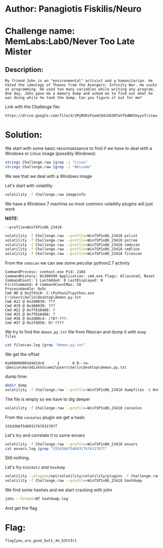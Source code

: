 # Author: Panagiotis Fiskilis/Neuro

# Challenge name: MemLabs:Lab0/Never Too Late Mister

## Description: ##

```
My friend John is an "environmental" activist and a humanitarian. He hated the ideology of Thanos from the Avengers: Infinity War. He sucks at programming. He used too many variables while writing any program. One day, John gave me a memory dump and asked me to find out what he was doing while he took the dump. Can you figure it out for me?
```

Link with the Challenge file:

```
https://drive.google.com/file/d/1MjMGRiPzweCOdikO3DTaVfbdBK5kyynT/view
```

# Solution:

We start with some basic reconnaissance to find if we have to deal with a Windows or Linux image (possibly Windows):

```bash
strings Challenge.raw |grep -i "Linux"
strings Challenge.raw |grep -i "Welcome"
```
We see that we deal with a Windows image

Let's start with volatility

```bash
volatility -f Challenge.raw imageinfo
```
We have a Windows 7 machine so most common volatility plugins will just work

**NOTE:**

```--profile=Win7SP1x86_23418```

```bash
volatility -f Challenge.raw --profile=Win7SP1x86_23418 pslist
volatility -f Challenge.raw --profile=Win7SP1x86_23418 pstree
volatility -f Challenge.raw --profile=Win7SP1x86_23418 cmdscan
volatility -f Challenge.raw --profile=Win7SP1x86_23418 cmdline
volatility -f Challenge.raw --profile=Win7SP1x86_23418 filescan
```
From the <code>cmdscan</code> we can see some peculiar python2.7 activity

```
CommandProcess: conhost.exe Pid: 2104
CommandHistory: 0x300498 Application: cmd.exe Flags: Allocated, Reset
CommandCount: 1 LastAdded: 0 LastDisplayed: 0
FirstCommand: 0 CommandCountMax: 50
ProcessHandle: 0x5c
Cmd #0 @ 0x2f43c0: C:\Python27\python.exe C:\Users\hello\Desktop\demon.py.txt
Cmd #12 @ 0x2d0039: ???
Cmd #19 @ 0x300030: ???
Cmd #22 @ 0xff818488: ?
Cmd #25 @ 0xff818488: ?
Cmd #36 @ 0x2d00c4: /?0?-???-
Cmd #37 @ 0x2fd058: 0?-????
```

We try to find the <code>demon.py.txt</code> file from filescan and dump it with <code>dump files</code>

```bash
cat filescan.log |grep "demon.py.txt"
```
We get the offset

```
0x000000003d4d1dc8      1      0 R--rw- \Device\HarddiskVolume2\Users\hello\Desktop\demon.py.txt
```

dump time:

```bash
mkdir dump
volatility -f Challenge.raw --profile=Win7SP1x86_23418 dumpfiles -Q 0x000000003d4d1dc8 -D dump/
```

The file is empty so we have to dig deeper

```bash
volatility -f Challenge.raw --profile=Win7SP1x86_23418 consoles
```

From the <code>consoles</code> plugin we get a hash:

```
335d366f5d6031767631707f
```

Let's try and correlate it to some envars

```bash
volatility -f Challenge.raw --profile=Win7SP1x86_23418 envars
cat envars.log |grep "335d366f5d6031767631707f"
```

Still nothing.

Let's try <code>mimikatz</code> and <code>hasdump</code>

```bash
volatility --plugin=/opt/volatility/volatility/plugins -f Challenge.raw --profile=Win7SP1x86_23418 mimikatz |tee mimikatz.log
volatility -f Challenge.raw --profile=Win7SP1x86_23418 hashdump
```

We find some hashes and we start cracking with john

```bash
john --format=NT hashdump.log
```

And get the flag

# Flag:
```flag{you_are_good_but1_4m_b3tt3r}```
